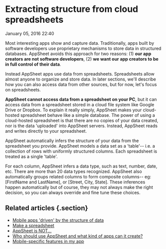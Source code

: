 #  Extracting structure from cloud spreadsheets


January 05, 2016 22:40

Most interesting apps show and capture data. Traditionally, apps built by
software developers use proprietary mechanisms to store data in structured
databases. AppSheet avoids this approach for two reasons: (1) **our app
creators are not software developers**, (2) **we want our app creators to be
in full control of their data**.

Instead AppSheet apps use data from spreadsheets. Spreadsheets allow almost
anyone to organize and store data. In later sections, we'll describe how you
can also access data from other sources, but for now, let's focus on
spreadsheets.

**AppSheet cannot access data from a spreadsheet on your PC**, but it can access data from a spreadsheet stored in a cloud file system like Google Drive or Dropbox. To explain it really simply, AppSheet makes your cloud-hosted spreadsheet behave like a simple database. The power of using a cloud-hosted spreadsheet is that there are no copies of your data created, nor is the data 'uploaded' into AppSheet servers. Instead, AppSheet reads and writes directly to your spreadsheet.

AppSheet automatically infers the structure of your data from the spreadsheet
you provide. AppSheet models a data set as a 'table'-- i.e. a collection of
rows with uniformly structured columns. Each spreadsheet is treated as a
single 'table'.

For each column, AppSheet infers a data type, such as text, number, date, etc.
There are more than 20 data types recognized. AppSheet also automatically
groups related columns to form composite columns-- eg: \[FirstName and
LastName\], or \[Street, City, State\]. These inferences happen automatically but
of course, they may not always make the right decision, so you can always
override and fine tune these choices.


## Related articles {.section}

  * [Mobile apps 'driven' by the structure of data](Mobile-apps-driven-by-the-structure-of-data.md)
  * [Make a spreadsheet](Make-a-spreadsheet.md)
  * [AppSheet is NOT...](AppSheet-is-NOT-.md)
  * [Who should use AppSheet and what kind of apps can it create?](Who-should-use-AppSheet-and-what-kind-of-apps-can-it-create-.md)
  * [Mobile-specific features in my app](Mobile-specific-features-in-my-app.md)

